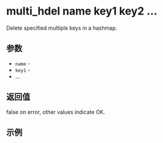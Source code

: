 # multi_hdel name key1 key2 ...

Delete specified multiple keys in a hashmap.

## 参数

* `name` -
* `key1` -
* ...

## 返回值

false on error, other values indicate OK.

## 示例
